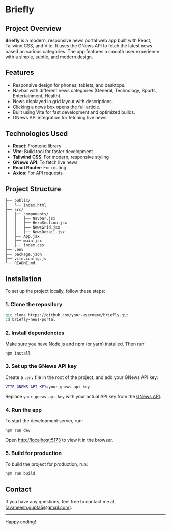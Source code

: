 # Briefly 

## Project Overview

**Briefly** is a modern, responsive news portal web app built with React, Tailwind CSS, and Vite. It uses the GNews API to fetch the latest news based on various categories. The app features a smooth user experience with a simple, subtle, and modern design.

## Features

- Responsive design for phones, tablets, and desktops.
- Navbar with different news categories (General, Technology, Sports, Entertainment, Health).
- News displayed in grid layout with descriptions.
- Clicking a news box opens the full article.
- Built using Vite for fast development and optimized builds.
- GNews API integration for fetching live news.

## Technologies Used

- **React**: Frontend library
- **Vite**: Build tool for faster development
- **Tailwind CSS**: For modern, responsive styling
- **GNews API**: To fetch live news
- **React Router**: For routing
- **Axios**: For API requests

## Project Structure

```
├── public/
│   └── index.html
├── src/
│   ├── components/
│   │   ├── Navbar.jsx
│   │   ├── HeroSection.jsx
│   │   ├── NewsGrid.jsx
│   │   ├── NewsDetail.jsx
│   ├── App.jsx
│   ├── main.jsx
│   ├── index.css
├── .env
├── package.json
├── vite.config.js
└── README.md
```

## Installation

To set up the project locally, follow these steps:

### 1. Clone the repository

```bash
git clone https://github.com/your-username/briefly.git
cd briefly-news-portal
```

### 2. Install dependencies

Make sure you have Node.js and npm (or yarn) installed. Then run:

```bash
npm install
```

### 3. Set up the GNews API key

Create a `.env` file in the root of the project, and add your GNews API key:

```bash
VITE_GNEWS_API_KEY=your_gnews_api_key
```

Replace `your_gnews_api_key` with your actual API key from the [GNews API](https://gnews.io/).

### 4. Run the app

To start the development server, run:

```bash
npm run dev
```

Open [http://localhost:5173](http://localhost:5173) to view it in the browser.

### 5. Build for production

To build the project for production, run:

```bash
npm run build
```








## Contact

If you have any questions, feel free to contact me at [avaneesh.gupta5@gmail.com].

---

Happy coding!
